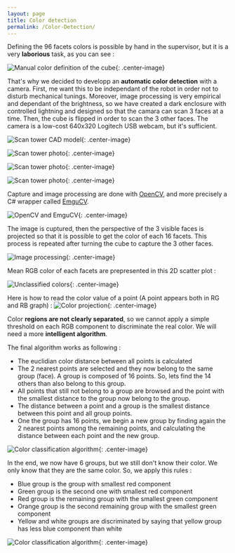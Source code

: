 ```yaml
---
layout: page
title: Color detection
permalink: /Color-Detection/
---
```


Defining the 96 facets colors is possible by hand in the supervisor, but it is a very <b>laborious</b> task, as you can see :

![Manual color definition of the cube](/assets/cube-manual-definition.gif){: .center-image}

That's why we decided to developp an <b>automatic color detection</b> with a camera. First, me want this to be independant of the robot in order not to disturb mechanical tunings. Moreover, image processing is very empirical and dependant of the brightness, so we have created a dark enclosure with controlled lightning and designed so that the camara can scan 3 faces at a time. Then, the cube is flipped in order to scan the 3 other faces.
The camera is a low-cost 640x320 Logitech USB webcam, but it's sufficient.

![Scan tower CAD model](/assets/scan-tower-CAD-model-annotated.png){: .center-image}

![Scan tower photo](/assets/scan-tower-with-cube-photo.jpg){: .center-image}

![Scan tower photo](/assets/scan-tower-photo.jpg){: .center-image}

![Scan tower photo](/assets/scan-tower-inside-photo.jpg){: .center-image}


Capture and image processing are done with [OpenCV](https://opencv.org/), and more precisely a C# wrapper called [EmguCV](http://www.emgu.com).

![OpenCV and EmguCV](/assets/opencv-emgucv.png){: .center-image}


The image is cuptured, then the perspective of the 3 visible faces is projected so that it is possible to get the color of each 16 facets. This process is repeated after turning the cube to capture the 3 other faces.

![Image processing](/assets/image-processing.png){: .center-image}

Mean RGB color of each facets are prepresented in this 2D scatter plot :

![Unclassified colors](/assets/unclassified-colors.png){: .center-image}


Here is how to read the color value of a point (A point appears both in RG and RB graph) :
![Color projection](/assets/color-projection.png){: .center-image}

Color <b>regions are not clearly separated</b>, so we cannot apply a simple threshold on each RGB component to discriminate the real color. We will need a more <b>intelligent algorithm</b>.

The final algorithm works as following :
* The euclidian color distance between all points is calculated
* The 2 nearest points are selected and they now belong to the same group (face). A group is composed of 16 points. So, lets find the 14 others than also belong to this group.
* All points that still not belong to a group are browsed and the point with the smallest distance to the group now belong to the group.
* The distance between a point and a group is the smallest distance between this point and all group points.
* One the group has 16 points, we begin a new group by finding again the 2 nearest points among the remaining points, and calculating the distance between each point and the new group.


![Color classification algorithm](/assets/color-classification-algorithm.gif){: .center-image}

In the end, we now have 6 groups, but we still don't know their color. We only know that they are the same color. So, we apply this rules :
* Blue group is the group with smallest red component
* Green group is the second one with smallest red component
* Red group is the remaining group with the smallest green component
* Orange group is the second remaining group with the smallest green component
* Yellow and white groups are discriminated by saying that yellow group has less blue component than white

![Color classification algorithm](/assets/classified-colors.png){: .center-image}



